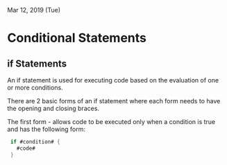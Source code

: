 Mar 12, 2019 (Tue)

<h1> Conditional Statements </h1>

<h2> if Statements </h2>

An if statement is used for executing code based on the evaluation of one or more conditions.

There are 2 basic forms of an if statement where each form needs to have the opening and closing braces. 

The first form - allows code to be executed only when a condition is true and has the following form: 

```swift
 if #condition# {
   #code#
 }
 ```
